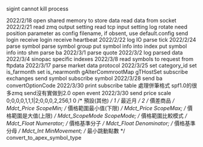 sigint cannot kill process    

2022/2/18
    open shared memory to store data
    read data from socket
2022/2/21
    read zmq output setting
    read tcp input setting
    log rotate
    need position parameter as config filename, if obsent, use default.config
    send login
    receive login
    receive heartbeat
2022/2/22
    log IO
    parse tick
2022/2/24
    parse symbol
    parse symbol group
    put symbol info into index
    put symbol info into shm
    parse ba
2022/3/1
    parse quote
2022/3/2
    log parsed data
2022/3/4
    sinopac specific indexes
2022/3/8
    read symbols to request from ftpdata
2022/3/17
    parse market data protocol
2022/3/25
    set category_id
    set is_farmonth
    set is_nearmonth
    gAlterCommrootMap
    gTHostSet
    subscribe exchanges
    send symbol
    subscribe symbol
2022/3/28
    send ba
    convertOptionCode
2022/3/30
    print subscribe table
    處理併筆格式
    spf1.0的很多zmq send沒有實做到2.0
    open event
2022/3/30
    send price scale
        0;0,0,0,1,1,1|2;0,0,0,2,256,1
        0	/* 預設(其他) */
        1	/* 最近月 */
        2	/* 價差商品 */
        Mdct_Price		ScopeMin;			/* 價格範圍最小值(下限) */
        Mdct_Price		ScopeMax;			/* 價格範圍是大值(上限) */
        Mdct_ScopeMode	ScopeMode;			/* 價格範圍比較模式 */
        Mdct_Float		Numerator;			/* 價格基準分子 */
        Mdct_Float		Denominator;		/* 價格基準分母 */
        Mdct_Int		MinMovement;		/* 最小跳動點數 */
    convert_to_apex_symbol_type
